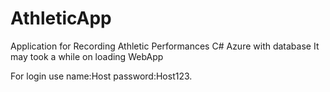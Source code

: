 # AthleticApp
Application for Recording Athletic Performances
C# Azure with database
It may took a while on loading WebApp

For login use name:Host password:Host123.
